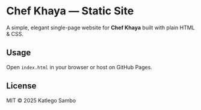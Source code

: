 # Chef Khaya — Static Site

A simple, elegant single-page website for **Chef Khaya** built with plain HTML & CSS.

## Usage
Open `index.html` in your browser or host on GitHub Pages.

## License
MIT © 2025 Katlego Sambo

